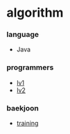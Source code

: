 # algorithm   

### language   
- Java  

### programmers     
- [lv1](https://github.com/hyerin6/Algorithm/tree/master/programmers/src/programmers/lv1)   
- [lv2](https://github.com/hyerin6/Algorithm/tree/master/programmers/src/programmers/lv2)    

### baekjoon    
- [training](https://github.com/hyerin6/Algorithm/tree/master/Baekjoon/src/training)     

